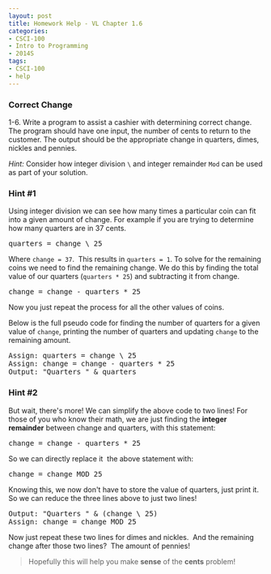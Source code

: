 ```yaml
---
layout: post
title: Homework Help - VL Chapter 1.6
categories:
- CSCI-100
- Intro to Programming
- 2014S
tags:
- CSCI-100
- help
---
```

### Correct Change

1-6. Write a program to assist a cashier with determining correct change. The program should have one input, the number of cents to return to the customer. The output should be the appropriate change in quarters, dimes, nickles and pennies.

*Hint:* Consider how integer division `\` and integer remainder `Mod` can be used as part of your solution.

<!--more-->

### Hint \#1
Using integer division we can see how many times a particular coin can fit into a given amount of change.
For example if you are trying to determine how many quarters are in 37 cents.

<pre title="Compute # of quarters in change">quarters = change \ 25</pre>

Where `change = 37`.  This results in `quarters = 1`.
To solve for the remaining coins we need to find the remaining change.
We do this by finding the total value of our quarters (`quarters * 25`) and subtracting it from change.

<pre title="Update remaining change">change = change - quarters * 25</pre>

Now you just repeat the process for all the other values of coins.

Below is the full pseudo code for finding the number of quarters for a given value of `change`, printing the number of quarters and updating `change` to the remaining amount.

<pre title="Combined Code">Assign: quarters = change \ 25
Assign: change = change - quarters * 25
Output: "Quarters " & quarters</pre>


### Hint \#2

But wait, there's more!
We can simplify the above code to two lines!
For those of you who know their math, we are just finding the **integer remainder** between change and quarters, with this statement:

<pre title="This is just computing the integer remainder">change = change - quarters * 25</pre>

So we can directly replace it  the above statement with:

<pre title="Same thing, but using MOD">change = change MOD 25</pre>

Knowing this, we now don't have to store the value of quarters, just print it.
So we can reduce the three lines above to just two lines!

<pre title="A shortened solution">Output: "Quarters " &amp; (change \ 25)
Assign: change = change MOD 25</pre>

Now just repeat these two lines for dimes and nickles.  And the remaining change after those two lines?  The amount of pennies!

> Hopefully this will help you make **sense** of the **cents** problem!
